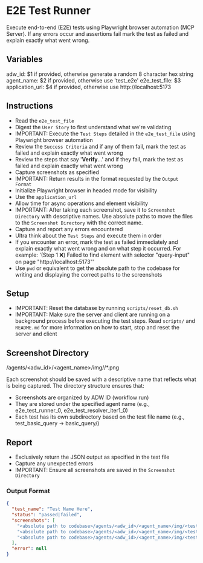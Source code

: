 # E2E Test Runner

Execute end-to-end (E2E) tests using Playwright browser automation (MCP Server). If any errors occur and assertions fail mark the test as failed and explain exactly what went wrong.

## Variables

adw_id: $1 if provided, otherwise generate a random 8 character hex string
agent_name: $2 if provided, otherwise use 'test_e2e'
e2e_test_file: $3
application_url: $4 if provided, otherwise use http://localhost:5173

## Instructions

- Read the `e2e_test_file`
- Digest the `User Story` to first understand what we're validating
- IMPORTANT: Execute the `Test Steps` detailed in the `e2e_test_file` using Playwright browser automation
- Review the `Success Criteria` and if any of them fail, mark the test as failed and explain exactly what went wrong
- Review the steps that say '**Verify**...' and if they fail, mark the test as failed and explain exactly what went wrong
- Capture screenshots as specified
- IMPORTANT: Return results in the format requested by the `Output Format`
- Initialize Playwright browser in headed mode for visibility
- Use the `application_url`
- Allow time for async operations and element visibility
- IMPORTANT: After taking each screenshot, save it to `Screenshot Directory` with descriptive names. Use absolute paths to move the files to the `Screenshot Directory` with the correct name.
- Capture and report any errors encountered
- Ultra think about the `Test Steps` and execute them in order
- If you encounter an error, mark the test as failed immediately and explain exactly what went wrong and on what step it occurred. For example: '(Step 1 ❌) Failed to find element with selector "query-input" on page "http://localhost:5173"'
- Use `pwd` or equivalent to get the absolute path to the codebase for writing and displaying the correct paths to the screenshots

## Setup

- IMPORTANT: Reset the database by running `scripts/reset_db.sh`
- IMPORTANT: Make sure the server and client are running on a background process before executing the test steps. Read `scripts/` and `README.md` for more information on how to start, stop and reset the server and client


## Screenshot Directory

<absolute path to codebase>/agents/<adw_id>/<agent_name>/img/<directory name based on test file name>/*.png

Each screenshot should be saved with a descriptive name that reflects what is being captured. The directory structure ensures that:
- Screenshots are organized by ADW ID (workflow run)
- They are stored under the specified agent name (e.g., e2e_test_runner_0, e2e_test_resolver_iter1_0)
- Each test has its own subdirectory based on the test file name (e.g., test_basic_query → basic_query/)

## Report

- Exclusively return the JSON output as specified in the test file
- Capture any unexpected errors
- IMPORTANT: Ensure all screenshots are saved in the `Screenshot Directory`

### Output Format

```json
{
  "test_name": "Test Name Here",
  "status": "passed|failed",
  "screenshots": [
    "<absolute path to codebase>/agents/<adw_id>/<agent_name>/img/<test name>/01_<descriptive name>.png",
    "<absolute path to codebase>/agents/<adw_id>/<agent_name>/img/<test name>/02_<descriptive name>.png",
    "<absolute path to codebase>/agents/<adw_id>/<agent_name>/img/<test name>/03_<descriptive name>.png"
  ],
  "error": null
}
```